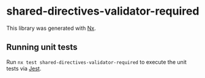 # shared-directives-validator-required

This library was generated with [Nx](https://nx.dev).

## Running unit tests

Run `nx test shared-directives-validator-required` to execute the unit tests via [Jest](https://jestjs.io).
